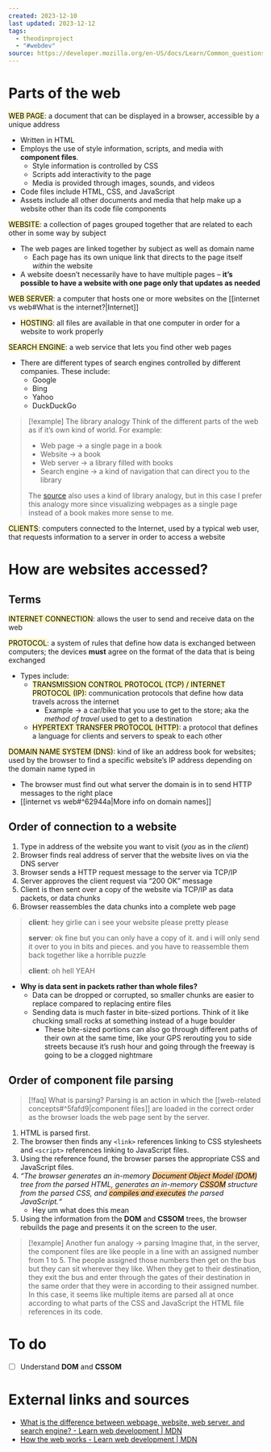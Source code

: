 ```yaml
---
created: 2023-12-10
last updated: 2023-12-12
tags:
  - theodinproject
  - "#webdev"
source: https://developer.mozilla.org/en-US/docs/Learn/Common_questions/Web_mechanics/Pages_sites_servers_and_search_engines
---
```

# Parts of the web

<mark style="background: #FFF3A3A6;">WEB PAGE</mark>: a document that can be displayed in a browser, accessible by a unique address
- Written in HTML
- Employs the use of style information, scripts, and media with **component files**.
	- Style information is controlled by CSS
	- Scripts add interactivity to the page
	- Media is provided through images, sounds, and videos
- Code files include HTML, CSS, and JavaScript
- Assets include all other documents and media that help make up a website other than its code file components

<mark style="background: #FFF3A3A6;">WEBSITE</mark>: a collection of pages grouped together that are related to each other in some way by subject
- The web pages are linked together by subject as well as domain name
	- Each page has its own unique link that directs to the page itself *within* the website
- A website doesn’t necessarily have to have multiple pages – **it’s possible to have a website with one page only that updates as needed**

<mark style="background: #FFF3A3A6;">WEB SERVER</mark>: a computer that hosts one or more websites on the [[internet vs web#What is the internet?|Internet]] 
- <mark style="background: #FFF3A3A6;">HOSTING</mark>: all files are available in that one computer in order for a website to work properly

<mark style="background: #FFF3A3A6;">SEARCH ENGINE</mark>: a web service that lets you find other web pages
- There are different types of search engines controlled by different companies. These include:
	- Google
	- Bing
	- Yahoo
	- DuckDuckGo

> [!example] The library analogy
> Think of the different parts of the web as if it’s own kind of world. For example:
> 
> - Web page → a single page in a book
> - Website → a book
> - Web server → a library filled with books
> - Search engine → a kind of navigation that can direct you to the library
> 
> The  [source](https://developer.mozilla.org/en-US/docs/Learn/Common_questions/Web_mechanics/Pages_sites_servers_and_search_engines) also uses a kind of library analogy, but in this case I prefer this analogy more since visualizing webpages as a single page instead of a book makes more sense to me.

<mark style="background: #FFF3A3A6;">CLIENTS</mark>: computers connected to the Internet, used by a typical web user, that requests information to a server in order to access a website

# How are websites accessed?

## Terms

<mark style="background: #FFF3A3A6;">INTERNET CONNECTION</mark>: allows the user to send and receive data on the web

<mark style="background: #FFF3A3A6;">PROTOCOL</mark>: a system of rules that define how data is exchanged between computers; the devices **must** agree on the format of the data that is being exchanged
- Types include:
	- <mark style="background: #FFF3A3A6;">TRANSMISSION CONTROL PROTOCOL (TCP) / INTERNET PROTOCOL (IP):</mark> communication protocols that define how data travels across the internet
		- Example → a car/bike that you use to get to the store; aka the *method of travel* used to get to a destination
	- <mark style="background: #FFF3A3A6;">HYPERTEXT TRANSFER PROTOCOL (HTTP)</mark>: a protocol that defines a language for clients and servers to speak to each other

<mark style="background: #FFF3A3A6;">DOMAIN NAME SYSTEM (DNS)</mark>: kind of like an address book for websites; used by the browser to find a specific website’s IP address depending on the domain name typed in
- The browser must find out what server the domain is in to send HTTP messages to the right place
- [[internet vs web#^62944a|More info on domain names]]
## Order of connection to a website
1. Type in address of the website you want to visit (*you* as in the *client*)
2. Browser finds real address of server that the website lives on via the DNS server
3. Browser sends a HTTP request message to the server via TCP/IP
4. Server approves the client request via “200 OK” message
5. Client is then sent over a copy of the website via TCP/IP as data packets, or data chunks
6. Browser reassembles the data chunks into a complete web page

> **client**: hey girlie can i see your website please pretty please
> 
> **server**: ok fine but you can only have a copy of it. and i will only send it over to you in bits and pieces. and you have to reassemble them back together like a horrible puzzle
> 
> **client**: oh hell YEAH

- **Why is data sent in packets rather than whole files?**
	- Data can be dropped or corrupted, so smaller chunks are easier to replace compared to replacing entire files
	- Sending data is much faster in bite-sized portions. Think of it like chucking small rocks at something instead of a huge boulder
		- These bite-sized portions can also go through different paths of their own at the same time, like your GPS rerouting you to side streets because it’s rush hour and going through the freeway is going to be a clogged nightmare

## Order of component file parsing

> [!faq] What is parsing?
> Parsing is an action in which the [[web-related concepts#^5fafd9|component files]] are loaded in the correct order as the browser loads the web page sent by the server.

1. HTML is parsed first. 
2. The browser then finds any ```<link>``` references linking to CSS stylesheets and ```<script>``` references linking to JavaScript files.
3. Using the reference found, the browser parses the appropriate CSS and JavaScript files.
4. *“The browser generates an in-memory <mark style="background: #FFB86CA6;">Document Object Model (DOM)</mark> tree from the parsed HTML, generates an in-memory <mark style="background: #FFB86CA6;">CSSOM</mark> structure from the parsed CSS, and <mark style="background: #FFB86CA6;">compiles and executes</mark> the parsed JavaScript.“*
	- Hey um what does this mean
1. Using the information from the **DOM** and **CSSOM** trees, the browser rebuilds the page and presents it on the screen to the user.

> [!example] Another fun analogy → parsing
> Imagine that, in the server, the component files are like people in a line with an assigned number from 1 to 5. The people assigned those numbers then get  on the bus but they can sit wherever they like. When they get to their destination, they exit the bus and enter through the gates of their destination in the same order that they were in according to their assigned number. In this case, it seems like multiple items are parsed all at once according to what parts of the CSS and JavaScript the HTML file references in its code.

# To do
- [ ] Understand **DOM** and **CSSOM**
# External links and sources
- [What is the difference between webpage, website, web server, and search engine? - Learn web development | MDN](https://developer.mozilla.org/en-US/docs/Learn/Common_questions/Web_mechanics/Pages_sites_servers_and_search_engines)
- [How the web works - Learn web development | MDN](https://developer.mozilla.org/en-US/docs/Learn/Getting_started_with_the_web/How_the_Web_works#clients_and_servers)